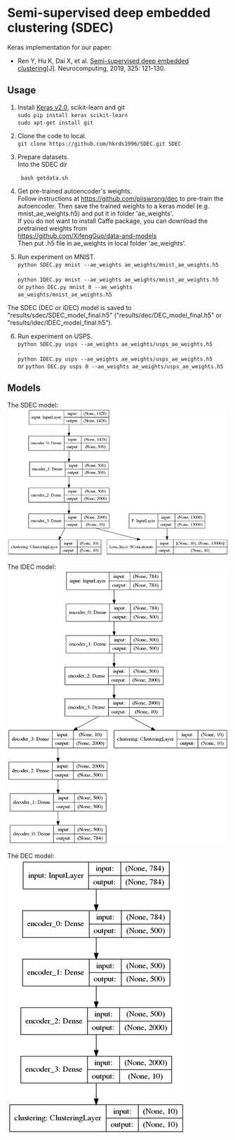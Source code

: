 # Semi-supervised deep embedded clustering (SDEC)

Keras implementation for our paper:

* Ren Y, Hu K, Dai X, et al. [Semi-supervised deep embedded clustering](https://www.sciencedirect.com/science/article/pii/S0925231218312049)[J]. Neurocomputing, 2019, 325: 121-130.

## Usage
1. Install [Keras v2.0](https://github.com/fchollet/keras), scikit-learn and git   
`sudo pip install keras scikit-learn`   
`sudo apt-get install git`
2. Clone the code to local.   
`git clone https://github.com/hkrds1996/SDEC.git SDEC`
3. Prepare datasets.    
Into the SDEC dir

        bash getdata.sh

4. Get pre-trained autoencoder's weights.   
Follow instructions at https://github.com/piiswrong/dec to pre-train the autoencoder.
Then save the trained weights to a keras model (e.g. mnist_ae_weights.h5) and put it in folder 'ae_weights'.  
If you do not want to install Caffe package, you can download the pretrained weights from   
https://github.com/XifengGuo/data-and-models    
Then put .h5 file in ae_weights in local folder 'ae_weights'.    

5. Run experiment on MNIST.   
`python SDEC.py mnist --ae_weights ae_weights/mnist_ae_weights.h5`   
 ,   
`python IDEC.py mnist --ae_weights ae_weights/mnist_ae_weights.h5`   
or
`python DEC.py mnist 0 --ae_weights ae_weights/mnist_ae_weights.h5` 

The SDEC (DEC or iDEC) model is saved to "results/sdec/SDEC_model_final.h5" ("results/dec/DEC_model_final.h5" or "results/idec/IDEC_model_final.h5").

6. Run experiment on USPS.   
`python SDEC.py usps --ae_weights ae_weights/usps_ae_weights.h5`   
 ,   
`python IDEC.py usps --ae_weights ae_weights/usps_ae_weights.h5`   
or
`python DEC.py usps 0 --ae_weights ae_weights/usps_ae_weights.h5` 


## Models
The SDEC model:    
![](./sdec_model.png "SDEC model")

The IDEC model:    
![](./idec_model.png 'IDEC model')

The DEC model:    
![](./dec_model.png "DEC model")

